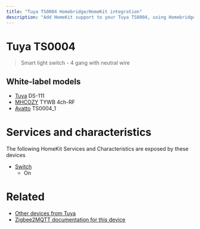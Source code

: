 ```yaml
---
title: "Tuya TS0004 Homebridge/HomeKit integration"
description: "Add HomeKit support to your Tuya TS0004, using Homebridge, Zigbee2MQTT and homebridge-z2m."
---
```

<!---
This file has been GENERATED using src/docgen/docgen.ts
DO NOT EDIT THIS FILE MANUALLY!
-->
# Tuya TS0004
> Smart light switch - 4 gang with neutral wire


## White-label models
* [Tuya](../index.md#tuya) DS-111
* [MHCOZY](../index.md#mhcozy) TYWB 4ch-RF
* [Avatto](../index.md#avatto) TS0004_1

# Services and characteristics
The following HomeKit Services and Characteristics are exposed by
these devices

* [Switch](../../switch.md)
  * On


# Related
* [Other devices from Tuya](../index.md#tuya)
* [Zigbee2MQTT documentation for this device](https://www.zigbee2mqtt.io/devices/TS0004.html)